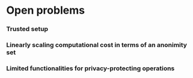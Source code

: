# Open problems

### Trusted setup

### Linearly scaling computational cost in terms of an anonimity set

### Limited functionalities for privacy-protecting operations
